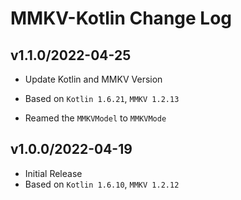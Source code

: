 # MMKV-Kotlin Change Log

## v1.1.0/2022-04-25

* Update Kotlin and MMKV Version
 * Based on `Kotlin 1.6.21`, `MMKV 1.2.13`

* Reamed the `MMKVModel` to `MMKVMode`

## v1.0.0/2022-04-19

* Initial Release
 * Based on `Kotlin 1.6.10`, `MMKV 1.2.12`